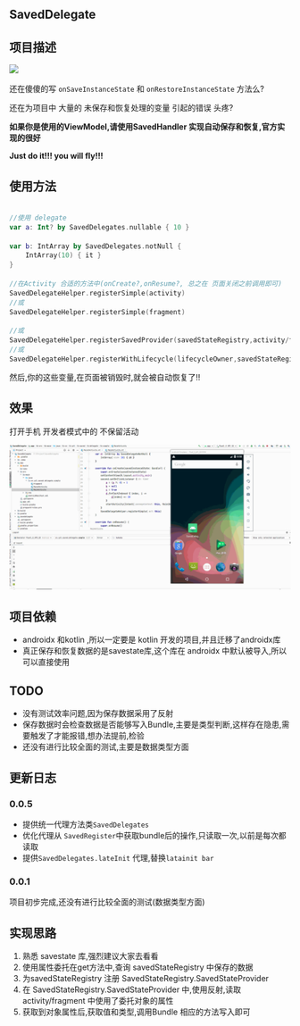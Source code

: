 ## SavedDelegate

## 项目描述

[![](https://jitpack.io/v/yizems/SavedDelegate.svg)](https://jitpack.io/#yizems/SavedDelegate)

还在傻傻的写 `onSaveInstanceState` 和 `onRestoreInstanceState` 方法么?

还在为项目中 大量的 未保存和恢复处理的变量 引起的错误 头疼?

**如果你是使用的ViewModel,请使用SavedHandler 实现自动保存和恢复,官方实现的很好**

**Just do it!!! you will fly!!!**

## 使用方法

```kotlin

//使用 delegate
var a: Int? by SavedDelegates.nullable { 10 }

var b: IntArray by SavedDelegates.notNull {
    IntArray(10) { it }
}

//在Activity 合适的方法中(onCreate?,onResume?, 总之在 页面关闭之前调用即可)
SavedDelegateHelper.registerSimple(activity)
//或
SavedDelegateHelper.registerSimple(fragment)

//或
SavedDelegateHelper.registerSavedProvider(savedStateRegistry,activity/fragment)
//或
SavedDelegateHelper.registerWithLifecycle(lifecycleOwner,savedStateRegistry,activity/fragment)
```

然后,你的这些变量,在页面被销毁时,就会被自动恢复了!!

## 效果

打开手机 开发者模式中的 不保留活动

![screen](./screen/screen.gif)


## 项目依赖

- androidx 和kotlin ,所以一定要是 kotlin 开发的项目,并且迁移了androidx库
- 真正保存和恢复数据的是savestate库,这个库在 androidx 中默认被导入,所以可以直接使用

## TODO

- 没有测试效率问题,因为保存数据采用了反射
- 保存数据时会检查数据是否能够写入Bundle,主要是类型判断,这样存在隐患,需要触发了才能报错,想办法提前,检验
- 还没有进行比较全面的测试,主要是数据类型方面



## 更新日志

### 0.0.5

- 提供统一代理方法类`SavedDelegates`
- 优化代理从 `SavedRegister`中获取bundle后的操作,只读取一次,以前是每次都读取
- 提供`SavedDelegates.lateInit` 代理,替换`latainit bar`


###  0.0.1

项目初步完成,还没有进行比较全面的测试(数据类型方面)

## 实现思路

1. 熟悉 savestate 库,强烈建议大家去看看
2. 使用属性委托在get方法中,查询 savedStateRegistry 中保存的数据
3. 为savedStateRegistry 注册 SavedStateRegistry.SavedStateProvider
4. 在 SavedStateRegistry.SavedStateProvider 中,使用反射,读取 activity/fragment 中使用了委托对象的属性
5. 获取到对象属性后,获取值和类型,调用Bundle 相应的方法写入即可
